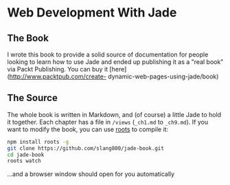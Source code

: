 # Web Development With Jade

## The Book
I wrote this book to provide a solid source of documentation for people
looking to learn how to use Jade and ended up publishing it as a "real book"
via Packt Publishing. You can buy it [here](http://www.packtpub.com/create-
dynamic-web-pages-using-jade/book)

## The Source
The whole book is written in Markdown, and (of course) a little Jade to hold
it together. Each chapter has a file in `/views` (`_ch1.md` to `_ch9.md`). If
you want to modify the book, you can use [roots](http://roots.cx) to compile
it:

```bash
npm install roots -g
git clone https://github.com/slang800/jade-book.git
cd jade-book
roots watch
```

...and a browser window should open for you automatically
